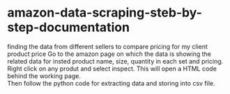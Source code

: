 # amazon-data-scraping-steb-by-step-documentation
finding the data from different sellers to compare pricing for my client product price
Go to the amazon page on which the data is showing the related data for insted product name, size, quantity in each set and pricing.
Right click on any produt and select inspect.
This will open a HTML code behind the working page.   
Then follow the python code for extracting data and storing into csv file.
